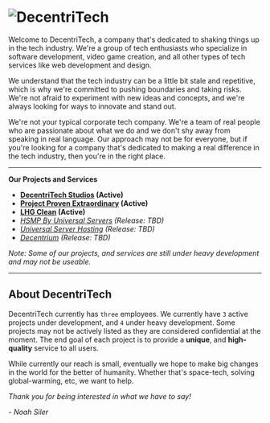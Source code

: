 # ![DecentriTech](https://github.com/NoahThatsWack/DecentriTech/blob/master/Website/resources/media/png/iconbname.png?raw=true)

Welcome to DecentriTech, a company that's dedicated to shaking things up in the tech industry. We're a group of tech enthusiasts who specialize in software development, video game creation, and all other types of tech services like web development and design.

We understand that the tech industry can be a little bit stale and repetitive, which is why we're committed to pushing boundaries and taking risks. We're not afraid to experiment with new ideas and concepts, and we're always looking for ways to innovate and stand out.

We're not your typical corporate tech company. We're a team of real people who are passionate about what we do and we don't shy away from speaking in real language. Our approach may not be for everyone, but if you're looking for a company that's dedicated to making a real difference in the tech industry, then you're in the right place.

---

**Our Projects and Services**

- **[DecentriTech Studios](https://studio.decentritech.com) (Active)**
- **[Project Proven Extraordinary](https://www.provenextraordinary.com) (Active)**
- **[LHG Clean](https://www.lhgclean.com) (Active)**
- *[HSMP By Universal Servers](https://mc.universalservers.net) (Release: TBD)*
- *[Universal Server Hosting](https://www.universalservers.net) (Release: TBD)*
- *[Decentrium](https://www.decentrium.org) (Release: TBD)*

*Note: Some of our projects, and services are still under heavy development and may not be useable.*

---

## About DecentriTech

DecentriTech currently has `three` employees. We currently have `3` active projects under development, and `4` under heavy development. Some projects may not be actively listed as they are considered confidential at the moment. The end goal of each project is to provide a **unique**, and **high-quality** service to all users.

While currently our reach is small, eventually we hope to make big changes in the world for the better of humanity. Whether that's space-tech, solving global-warming, etc, we want to help.

*Thank you for being interested in what we have to say!*

*- Noah Siler*

